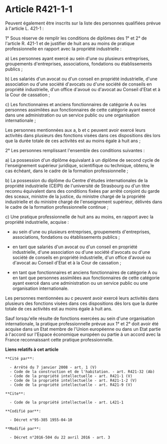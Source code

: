 # Article R421-1-1

Peuvent également être inscrits sur la liste des personnes qualifiées prévue à l'article L. 421-1 : 

1° Sous réserve de remplir les conditions de diplômes des 1° et 2° de l'article R. 421-1 et de justifier de huit ans au moins
de pratique professionnelle en rapport avec la propriété industrielle : 

a) Les personnes ayant exercé au sein d'une ou plusieurs entreprises, groupements d'entreprises, associations, fondations ou
établissements publics ; 

b) Les salariés d'un avocat ou d'un conseil en propriété industrielle, d'une association ou d'une société d'avocats ou d'une
société de conseils en propriété industrielle, d'un office d'avoué ou d'avocat au Conseil d'Etat et à la Cour de cassation ; 

c) Les fonctionnaires et anciens fonctionnaires de catégorie A ou les personnes assimilées aux fonctionnaires de cette
catégorie ayant exercé dans une administration ou un service public ou une organisation internationale ; 

Les personnes mentionnées aux a, b et c peuvent avoir exercé leurs activités dans plusieurs des fonctions visées dans ces
dispositions dès lors que la durée totale de ces activités est au moins égale à huit ans ; 

2° Les personnes remplissant l'ensemble des conditions suivantes : 

a) La possession d'un diplôme équivalant à un diplôme de second cycle de l'enseignement supérieur juridique, scientifique ou
technique, obtenu, le cas échéant, dans le cadre de la formation professionnelle ; 

b) La possession du diplôme du Centre d'études internationales de la propriété industrielle (CEIPI) de l'université de
Strasbourg ou d'un titre reconnu équivalent dans des conditions fixées par arrêté conjoint du garde des sceaux, ministre de
la justice, du ministre chargé de la propriété industrielle et du ministre chargé de l'enseignement supérieur, délivrés dans
le cadre de la formation professionnelle continue ; 

c) Une pratique professionnelle de huit ans au moins, en rapport avec la propriété industrielle, acquise :

- au sein d'une ou plusieurs entreprises, groupements d'entreprises, associations, fondations ou établissements publics ;

- en tant que salariés d'un avocat ou d'un conseil en propriété industrielle, d'une association ou d'une société d'avocats ou
d'une société de conseils en propriété industrielle, d'un office d'avoué ou d'avocat au Conseil d'Etat et à la Cour de
cassation ;

- en tant que fonctionnaires et anciens fonctionnaires de catégorie A ou en tant que personnes assimilées aux fonctionnaires
de cette catégorie ayant exercé dans une administration ou un service public ou une organisation internationale. 

Les personnes mentionnées au c peuvent avoir exercé leurs activités dans plusieurs des fonctions visées dans ces dispositions
dès lors que la durée totale de ces activités est au moins égale à huit ans. 

Sauf lorsqu'elle résulte de fonctions exercées au sein d'une organisation internationale, la pratique professionnelle prévue
aux 1° et 2° doit avoir été acquise dans un Etat membre de l'Union européenne       ou dans un Etat partie à l'accord sur
l'Espace économique européen ou partie à un accord avec la France reconnaissant cette pratique professionnelle.

**Liens relatifs à cet article**

	**Cité par**:

	  - Arrêté du 7 janvier 2008 - art. 1 (V)
	  - Code de la construction et de l'habitation. - art. R421-32 (Ab)
	  - Code de la propriété intellectuelle - art. R421-1 (V)
	  - Code de la propriété intellectuelle - art. R421-1-2 (V)
	  - Code de la propriété intellectuelle - art. R421-9 (V)

	**Cite**:

	  - Code de la propriété intellectuelle - art. L421-1

	**Codifié par**:

	  - Décret n°95-385 1955-04-10

	**Modifié par**:

	  - Décret n°2016-504 du 22 avril 2016 - art. 3
